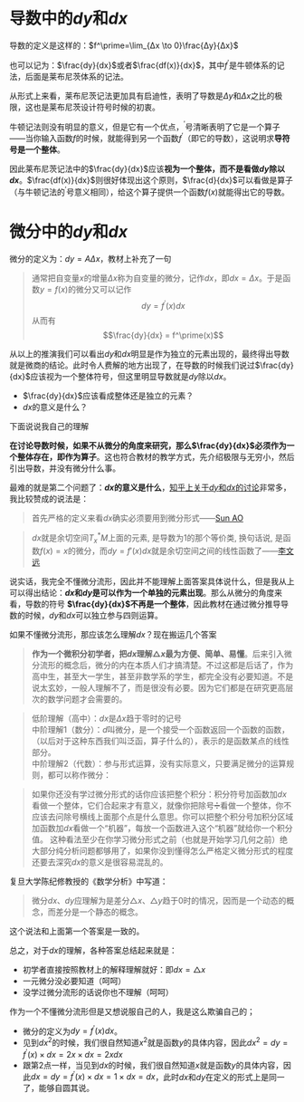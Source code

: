 



# 导数中的$dy$和$dx$

导数的定义是这样的：$f^\prime=\lim_{Δx \to 0}\frac{Δy}{Δx}$

也可以记为：$\frac{dy}{dx}$或者$\frac{df(x)}{dx}$，其中$f^\prime$是牛顿体系的记法，后面是莱布尼茨体系的记法。

从形式上来看，莱布尼茨记法更加具有启迪性，表明了导数是$Δy$和$Δx$之比的极限，这也是莱布尼茨设计符号时候的初衷。

牛顿记法则没有明显的意义，但是它有一个优点，$^\prime$号清晰表明了它是一个算子——当你输入函数$f$的时候，就能得到另一个函数$f^\prime$（即它的导数），这说明求**导符号是一个整体**。

因此莱布尼茨记法中的$\frac{dy}{dx}$应该**视为一个整体，而不是看做$dy$除以$dx$**。$\frac{df(x)}{dx}$则很好体现出这个原则，$\frac{d}{dx}$可以看做是算子（与牛顿记法的$^\prime$号意义相同），给这个算子提供一个函数$f(x)$就能得出它的导数。


# 微分中的$dy$和$dx$

微分的定义为：$dy = AΔx$，教材上补充了一句

>通常把自变量$x$的增量$Δx$称为自变量的微分，记作$dx$，即$dx=Δx$。于是函数$y=f(x)$的微分又可以记作$$dy=f^\prime(x)dx$$ 从而有$$\frac{dy}{dx} = f^\prime(x)$$

从以上的推演我们可以看出$dy$和$dx$明显是作为独立的元素出现的，最终得出导数就是微商的结论。此时令人费解的地方出现了，在导数的时候我们说过$\frac{dy}{dx}$应该视为一个整体符号，但这里明显导数就是$dy$除以$dx$。

* $\frac{dy}{dx}$应该看成整体还是独立的元素？
* $dx$的意义是什么？

下面说说我自己的理解

**在讨论导数时候，如果不从微分的角度来研究，那么$\frac{dy}{dx}$必须作为一个整体存在，即作为算子**。这也符合教材的教学方式，先介绍极限与无穷小，然后引出导数，并没有微分什么事。

最难的就是第二个问题了：**$dx$的意义是什么**，[知乎上关于$dy$和$dx$的讨论](https://www.zhihu.com/question/26490937)非常多，我比较赞成的说法是：
>首先严格的定义来看$dx$确实必须要用到微分形式——[Sun AO](https://www.zhihu.com/people/sun-ao-74/activities)

> $dx$就是余切空间$T_x^*M$上面的元素, 是导数为1的那个等价类, 换句话说, 是函数$f(x) = x$的微分，而$dy = f'(x)dx$就是余切空间之间的线性函数了——[李文远](https://www.zhihu.com/people/li-wen-yuan-48)

说实话，我完全不懂微分流形，因此并不能理解上面答案具体说什么，但是我从上可以得出结论：**$dx$和$dy$是可以作为一个单独的元素出现**。那么从微分的角度来看，导数的符号 **$\frac{dy}{dx}$不再是一个整体**，因此教材在通过微分推导导数的时候，$dy$和$dx$可以独立参与四则运算。

如果不懂微分流形，那应该怎么理解$dx$？现在搬运几个答案


>**作为一个微积分初学者，把$dx$理解$△x$最为方便、简单、易懂**。后来引入微分流形的概念后，微分的内在本质人们才搞清楚。不过这都是后话了，作为高中生，甚至大一学生，甚至非数学系的学生，都完全没有必要知道。不是说太玄妙，一般人理解不了，而是很没有必要。因为它们都是在研究更高层次的数学问题才会需要的。

>低阶理解（高中）：$dx$是$Δx$趋于零时的记号  
中阶理解1（数分）：$d$叫微分，是一个接受一个函数返回一个函数的函数，（以后对于这种东西我们叫泛函，算子什么的），表示的是函数某点的线性部分。  
中阶理解2（代数）：参与形式运算，没有实际意义，只要满足微分的运算规则，都可以称作微分：


>如果你还没有学过微分形式的话你应该把整个积分：积分符号加函数加$dx$看做一个整体，它们合起来才有意义，就像你把除号➗看做一个整体，你不应该去问除号横线上面那个点是什么意思。你可以把整个积分号加积分区域加函数加$dx$看做一个“机器”，每放一个函数进入这个“机器”就给你一个积分值。    这种看法至少在你学习微分形式之前（也就是开始学习几何之前）绝大部分纯分析问题都够用了，如果你没到懂得怎么严格定义微分形式的程度还要去深究$dx$的意义是很容易混乱的。

复旦大学陈纪修教授的《数学分析》中写道：
>微分$dx$、$dy$应理解为是差分$△x$、$△y$趋于0时的情况，因而是一个动态的概念，而差分是一个静态的概念。

这个说法和上面第一个答案是一致的。

总之，对于$dx$的理解，各种答案总结起来就是：
* 初学者直接按照教材上的解释理解就好：即$dx = △x$
* 一元微分没必要知道（呵呵）
* 没学过微分流形的话说你也不理解（呵呵）


作为一个不懂微分流形但是又想说服自己的人，我是这么欺骗自己的；
* 微分的定义为$dy=f^\prime(x)dx$。
* 见到$dx^2$的时候，我们很自然知道$x^2$就是函数$y$的具体内容，因此$dx^2 = dy = f^\prime(x) \times dx = 2x  \times dx = 2xdx$
* 跟第2点一样，当见到$dx$的时候，我们很自然知道$x$就是函数$y$的具体内容，因此$dx = dy = f^\prime(x) \times dx = 1  \times dx = dx$，此时$dx$和$dy$在定义的形式上是同一了，能够自圆其说。